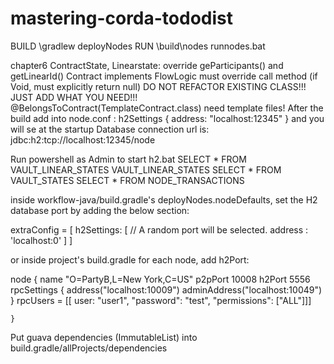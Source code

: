 # mastering-corda-tododist

BUILD <project folder>\gradlew deployNodes
RUN <project folder>\build\nodes runnodes.bat

chapter6
ContractState, Linearstate: override geParticipants() and getLinearId()
Contract implements FlowLogic must override call method (if Void, must explicitly return null)
DO NOT REFACTOR EXISTING CLASS!!! JUST ADD WHAT YOU NEED!!! @BelongsToContract(TemplateContract.class) need template files!
After the build add into node.conf :
h2Settings {
    address: "localhost:12345"
}
and you will se at the startup
Database connection url is: jdbc:h2:tcp://localhost:12345/node

Run powershell as Admin to start h2.bat
SELECT * FROM VAULT_LINEAR_STATES VAULT_LINEAR_STATES
SELECT * FROM VAULT_STATES
SELECT * FROM NODE_TRANSACTIONS

inside workflow-java/build.gradle's deployNodes.nodeDefaults, set the H2 database port by adding the below section:

extraConfig = [
    h2Settings: [
        // A random port will be selected.
        address : 'localhost:0'
    ]
]

or inside project's build.gradle for each node, add h2Port:

node {
        name "O=PartyB,L=New York,C=US"
        p2pPort 10008
        h2Port 5556
        rpcSettings {
            address("localhost:10009")
            adminAddress("localhost:10049")
        }
        rpcUsers = [[ user: "user1", "password": "test", "permissions": ["ALL"]]]


    }

Put guava dependencies (ImmutableList) into build.gradle/allProjects/dependencies